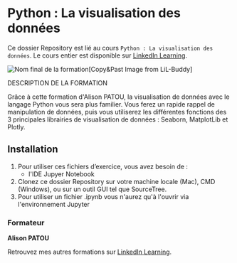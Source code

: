 # Python : La visualisation des données

Ce dossier Repository est lié au cours `Python : La visualisation des données`. Le cours entier est disponible sur [LinkedIn Learning][lil-course-url].

![Nom final de la formation][lil-thumbnail-url][Copy&Past Image from LiL-Buddy] 

DESCRIPTION DE LA FORMATION

Grâce à cette formation d'Alison PATOU, la visualisation de données avec le langage Python vous sera plus familier. Vous ferez un rapide rappel de manipulation de données, puis vous utiliserez les différentes fonctions des 3 principales librairies de visualisation de données : Seaborn, MatplotLib et Plotly.


## Installation

1. Pour utiliser ces fichiers d’exercice, vous avez besoin de : 
   - l'IDE Jupyer Notebook
2. Clonez ce dossier Repository sur votre machine locale (Mac), CMD (Windows), ou sur un outil GUI tel que SourceTree. 
3. Pour utiliser un fichier .ipynb vous n'aurez qu'à l'ouvrir via l'environnement Jupyter


### Formateur

**Alison PATOU** 

 Retrouvez mes autres formations sur [LinkedIn Learning][lil-URL-trainer].

[0]: # (Replace these placeholder URLs with actual course URLs)
[lil-course-url]: https://www.linkedin.com/learning/building-a-graphql-project-with-react-js
[lil-thumbnail-url]: https://cdn.lynda.com/course/2875095/2875095-1615224395432-16x9.jpg
[lil-URL-trainer]: https://

[1]: # (End of FR-Instruction ###############################################################################################)
